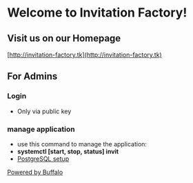 # Welcome to Invitation Factory!

## Visit us on our Homepage
[http://invitation-factory.tk](http://invitation-factory.tk)

## For Admins
### Login
- Only via public key
### manage application
- use this command to manage the application:
- **systemctl [start, stop, status] invit**
- [PostgreSQL setup](https://wiki.ubuntuusers.de/PostgreSQL/)

[Powered by Buffalo](http://gobuffalo.io)
